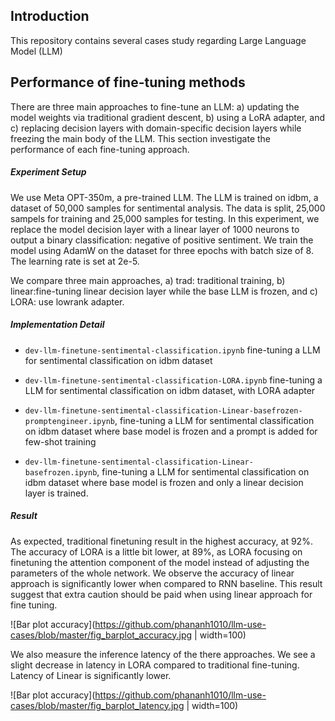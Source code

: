 ## Introduction
This repository contains several cases study regarding Large Language Model (LLM)

## Performance of fine-tuning methods
There are three main approaches to fine-tune an LLM: a) updating the model weights via traditional gradient descent, b) using a LoRA adapter, and c) replacing decision layers with domain-specific decision layers while freezing the main body of the LLM. This section investigate the performance of each fine-tuning approach. 

##### Experiment Setup
We use Meta OPT-350m, a pre-trained LLM. The LLM is trained on idbm, a dataset of 50,000 samples for sentimental analysis. The data is split, 25,000 sampels for training and 25,000 samples for testing. In this experiment, we replace the model decision layer with a linear layer of 1000 neurons to output a binary classification: negative of positive sentiment. We train the model using AdamW on the dataset for three epochs with batch size of 8. The learning rate is set at 2e-5.

We compare three main approaches, a) trad: traditional training, b) linear:fine-tuning linear decision layer while the base LLM is frozen, and c) LORA: use lowrank adapter.


##### Implementation Detail

* `dev-llm-finetune-sentimental-classification.ipynb` fine-tuning a LLM for sentimental classification on idbm dataset

* `dev-llm-finetune-sentimental-classification-LORA.ipynb` fine-tuning a LLM for sentimental classification on idbm dataset, with LORA adapter

* `dev-llm-finetune-sentimental-classification-Linear-basefrozen-promptengineer.ipynb`, fine-tuning a LLM for sentimental classification on idbm dataset where base model is frozen and a prompt is added for few-shot training

* `dev-llm-finetune-sentimental-classification-Linear-basefrozen.ipynb`, fine-tuning a LLM for sentimental classification on idbm dataset where base model is frozen and only a linear decision layer is trained.

##### Result
As expected, traditional finetuning result in the highest accuracy, at 92%. The accuracy of LORA is a little bit lower, at 89%, as LORA focusing on finetuning the attention component of the model instead of adjusting the parameters of the whole network. We observe the accuracy of linear approach is significantly lower when compared to RNN baseline. This result suggest that extra caution should be paid when using linear approach for fine tuning.

![Bar plot accuracy](https://github.com/phananh1010/llm-use-cases/blob/master/fig_barplot_accuracy.jpg | width=100)

We also measure the inference latency of the there approaches. We see a slight decrease in latency in LORA compared to traditional fine-tuning. Latency of Linear is significantly lower.  

![Bar plot accuracy](https://github.com/phananh1010/llm-use-cases/blob/master/fig_barplot_latency.jpg | width=100)
